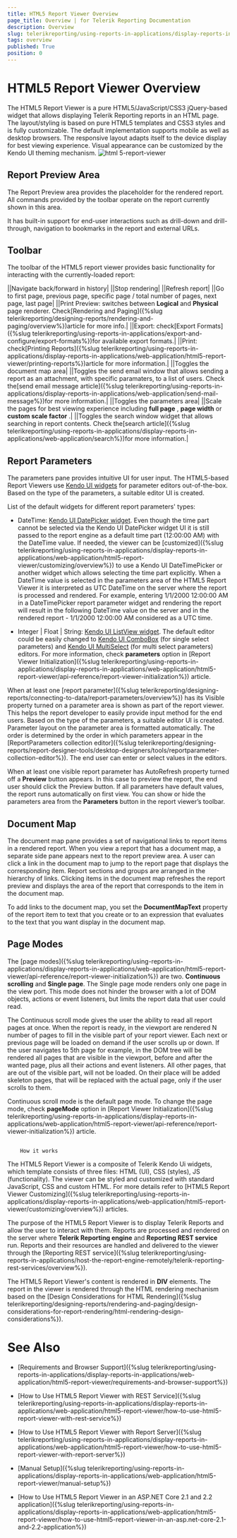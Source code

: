 ```yaml
---
title: HTML5 Report Viewer Overview
page_title: Overview | for Telerik Reporting Documentation
description: Overview
slug: telerikreporting/using-reports-in-applications/display-reports-in-applications/web-application/html5-report-viewer/overview
tags: overview
published: True
position: 0
---
```


# HTML5 Report Viewer Overview



The HTML5 Report Viewer is a pure HTML5/JavaScript/CSS3 jQuery-based widget that allows displaying Telerik Reporting
        reports in an HTML page. The layout/styling is based on pure HTML5 templates and CSS3 styles and is fully customizable.
        The default implementation supports mobile as well as desktop browsers. The responsive layout adapts itself to the device display
        for best viewing experience. Visual appearance can be customized by the Kendo UI theming mechanism.
      ![html 5-report-viewer](images/HTML5ReportViewer/html5-report-viewer.png)

## Report Preview Area

The Report Preview area provides the placeholder for the rendered report. All commands provided by the toolbar operate on the
          report currently shown in this area.
        

It has built-in support for end-user interactions such as drill-down and drill-through, navigation to bookmarks in the report and external URLs.
        

## Toolbar

The toolbar of the HTML5 report viewer provides basic functionality for interacting with the currently-loaded report:
        



||Navigate back/forward in history|
||Stop rendering|
||Refresh report|
||Go to first page, previous page, specific page / total number of pages, next page, last page|
||Print Preview: switches between __Logical__ and __Physical__ page
                renderer. Check[Rendering and Paging]({%slug telerikreporting/designing-reports/rendering-and-paging/overview%})article for more info.|
||Export: check[Export Formats]({%slug telerikreporting/using-reports-in-applications/export-and-configure/export-formats%})for available export formats.|
||Print: check[Printing Reports]({%slug telerikreporting/using-reports-in-applications/display-reports-in-applications/web-application/html5-report-viewer/printing-reports%})article for more information.|
||Toggles the document map area|
||Toggles the send email window that allows sending a report as an attachment, with specific paramaters, to a list of users.
                Check the[send email message article]({%slug telerikreporting/using-reports-in-applications/display-reports-in-applications/web-application/send-mail-message%})for more information.|
||Toggles the parameters area|
||Scale the pages for best viewing experience including __full page__ , __page width__ or __custom scale factor__ .|
||Toggles the search window widget that allows searching in report contents. Check the[search article]({%slug telerikreporting/using-reports-in-applications/display-reports-in-applications/web-application/search%})for more information.|

## Report Parameters

The parameters pane provides intuitive UI for user input. The HTML5-based Report Viewers use 
          [Kendo UI widgets](https://www.telerik.com/kendo-ui) for parameter editors out-of-the-box. Based on the type of the parameters, a suitable editor UI is created.
        

List of the default widgets for different report parameters' types:
        

* DateTime: 
              [Kendo UI DatePicker widget](https://docs.telerik.com/kendo-ui/controls/editors/datepicker/overview). Even though the time part cannot be selected via the Kendo UI DatePicker widget UI
              it is still passed to the report engine as a default time part (12:00:00 AM) with the DateTime value.
              If needed, the viewer can be [customized]({%slug telerikreporting/using-reports-in-applications/display-reports-in-applications/web-application/html5-report-viewer/customizing/overview%}) to use a
              Kendo UI DateTimePicker or another widget which allows selecting the time part explicitly.
            When a DateTime value is selected in the parameters area of the HTML5 Report Viewer
              it is interpreted as UTC DateTime on the server where the report is processed and rendered.
              For example, entering 1/1/2000 12:00:00 AM in a DateTimePicker report parameter widget and rendering the report
              will result in the following DateTime value on the server and in the rendered report - 1/1/2000 12:00:00 AM
              considered as a UTC time.
            

* Integer | Float | String:
              [Kendo UI ListView widget](https://docs.telerik.com/kendo-ui/controls/data-management/listview/overview). The default editor could be easily changed to
              [Kendo UI ComboBox](https://docs.telerik.com/kendo-ui/api/javascript/ui/combobox) (for single select parameters) and
              [Kendo UI MultiSelect](https://docs.telerik.com/kendo-ui/api/javascript/ui/multiselect) (for multi select parameters) editors. For more information, check __parameters__ option in 
              [Report Viewer Initialization]({%slug telerikreporting/using-reports-in-applications/display-reports-in-applications/web-application/html5-report-viewer/api-reference/report-viewer-initialization%}) article.
            

When at least one [report parameter]({%slug telerikreporting/designing-reports/connecting-to-data/report-parameters/overview%}) has its Visible property
          turned on a parameter area is shown as part of the report viewer. This helps the report developer to easily provide input method
          for the end users. Based on the type of the parameters, a suitable editor UI is created. Parameter layout on the parameter area
          is formatted automatically. The order is determined by the order in which parameters appear in the
          [ReportParameters collection editor]({%slug telerikreporting/designing-reports/report-designer-tools/desktop-designers/tools/reportparameter-collection-editor%}).
          The end user can enter or select values in the editors.
        

When at least one visible report parameter has AutoRefresh property turned off
          a __Preview__ button appears. In this case to preview the report, the end user should click the Preview button.
          If all parameters have default values, the report runs automatically on first view. You can show or hide the parameters area from the
          __Parameters__ button in the report viewer’s toolbar.
        

## Document Map

The document map pane provides a set of navigational links to report items in a rendered report. When you view a report that
          has a document map, a separate side pane appears next to the report preview area. A user can click a link in the document map to
          jump to the report page that displays the corresponding item. Report sections and groups are arranged in the hierarchy of links.
          Clicking items in the document map refreshes the report preview and displays the area of the report that corresponds to the item
          in the document map.
        

To add links to the document map, you set the __DocumentMapText__ property of the report item to text that
          you create or to an expression that evaluates to the text that you want display in the document map.
        

## Page Modes

The [page modes]({%slug telerikreporting/using-reports-in-applications/display-reports-in-applications/web-application/html5-report-viewer/api-reference/report-viewer-initialization%}) are two. __Continuous scrolling__ and 
          __Single page__. The Single page mode renders only one page in the view port. This mode does not hinder the browser 
          with a lot of DOM objects, actions or event listeners, but limits the report data that user could read.

The Continuous scroll mode gives the user the ability to read all report pages at once. When the report is ready,
          in the viewport are rendered N number of pages to fill in the visible part of your report viewer. Each next or previous page will be loaded on demand if the user scrolls up or down.
          If the user navigates to 5th page for example, in the DOM tree will be rendered all pages that are visible in the viewport,
          before and after the wanted page, plus all their actions and event listeners. All other pages, that are out of the visible part,
          will not be loaded. On their place will be added skeleton pages, that will be replaced with the actual page, only if the user scrolls to them.
        

Continuous scroll mode is the default page mode. To change the page mode, check __pageMode__ option
          in [Report Viewer Initialization]({%slug telerikreporting/using-reports-in-applications/display-reports-in-applications/web-application/html5-report-viewer/api-reference/report-viewer-initialization%}) article.
        

## 
        How it works
      

The HTML5 Report Viewer is a composite of Telerik Kendo Ui widgets, which template consists of three files: HTML (UI), CSS (styles), JS (functionality).
          The viewer can be styled and customized with standard JavaScript, CSS and custom HTML. For more details refer to
          [HTML5  Report Viewer Customizing]({%slug telerikreporting/using-reports-in-applications/display-reports-in-applications/web-application/html5-report-viewer/customizing/overview%}) articles.
        

The purpose of the HTML5 Report Viewer is to display Telerik Reports and allow the user to interact with them.
          Reports are processed and rendered on the server where __Telerik Reporting engine__ and
          __Reporting REST service__ run. Reports and their resources are handled and delivered to the viewer through the
          [Reporting REST service]({%slug telerikreporting/using-reports-in-applications/host-the-report-engine-remotely/telerik-reporting-rest-services/overview%}).
        

The HTML5 Report Viewer's content is rendered in __DIV__ elements.
          The report in the viewer is rendered through the HTML rendering mechanism based on the
          [Design Considerations for HTML Rendering]({%slug telerikreporting/designing-reports/rendering-and-paging/design-considerations-for-report-rendering/html-rendering-design-considerations%}).
        

# See Also

 * [Requirements and Browser Support]({%slug telerikreporting/using-reports-in-applications/display-reports-in-applications/web-application/html5-report-viewer/requirements-and-browser-support%})

 * [How to Use HTML5 Report Viewer with REST Service]({%slug telerikreporting/using-reports-in-applications/display-reports-in-applications/web-application/html5-report-viewer/how-to-use-html5-report-viewer-with-rest-service%})

 * [How to Use HTML5 Report Viewer with Report Server]({%slug telerikreporting/using-reports-in-applications/display-reports-in-applications/web-application/html5-report-viewer/how-to-use-html5-report-viewer-with-report-server%})

 * [Manual Setup]({%slug telerikreporting/using-reports-in-applications/display-reports-in-applications/web-application/html5-report-viewer/manual-setup%})

 * [How to Use HTML5 Report Viewer in an ASP.NET Core 2.1 and 2.2 application]({%slug telerikreporting/using-reports-in-applications/display-reports-in-applications/web-application/html5-report-viewer/how-to-use-html5-report-viewer-in-an-asp.net-core-2.1-and-2.2-application%})
